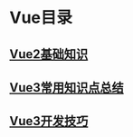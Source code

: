 # Vue目录

## [Vue2基础知识](/前端/Vue/Vue2基础知识.md)
## [Vue3常用知识点总结](/前端/Vue/Vue3常用知识点总结.md)
## [Vue3开发技巧](/前端/Vue/Vue3开发技巧.md)